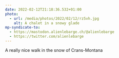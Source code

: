 ```yaml
---
date: 2022-02-12T21:18:36.532+01:00
photo:
  - url: /media/photos/2022/02/12/rz5vh.jpg
    alt: A chalet in a snowy glade
mp-syndicate-to:
  - https://mastodon.alienlebarge.ch/@alienlebarge
  - https://twitter.com/alienlebarge
---
```

A really nice walk in the snow of Crans-Montana
